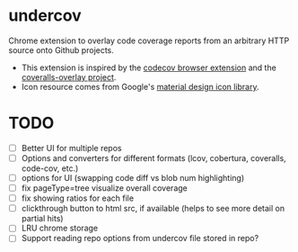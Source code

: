 # undercov

Chrome extension to overlay code coverage reports from an arbitrary HTTP source onto Github projects.

* This extension is inspired by the [codecov browser extension](https://github.com/codecov/browser-extension) and the [coveralls-overlay project](https://github.com/kwonoj/coveralls-overlay).
* Icon resource comes from Google's [material design icon library](https://www.google.com/design/icons/#ic_visibility).

# TODO

- [ ] Better UI for multiple repos
- [ ] Options and converters for different formats (lcov, cobertura, coveralls, code-cov, etc.)
- [ ] options for UI (swapping code diff vs blob num highlighting)
- [ ] fix pageType=tree visualize overall coverage
- [ ] fix showing ratios for each file
- [ ] clickthrough button to html src, if available (helps to see more detail on partial hits)
- [ ] LRU chrome storage
- [ ] Support reading repo options from undercov file stored in repo?
